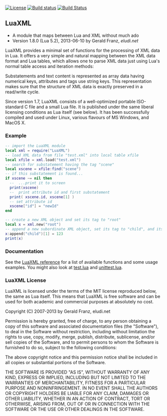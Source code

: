 [![License](http://img.shields.io/badge/License-MIT-green.svg)](#luaxml-license)
[![Build status](https://ci.appveyor.com/api/projects/status/d93a5k3b1xa8sb3r?svg=true)](https://ci.appveyor.com/project/n1tehawk/luaxml)
[![Build Status](https://travis-ci.org/n1tehawk/LuaXML.svg?branch=master)](https://travis-ci.org/n1tehawk/LuaXML)

## LuaXML

- A module that maps between Lua and XML without much ado
- Version 1.8.0 (Lua 5.2), 2013-06-10 by Gerald Franz, _eludi.net_

LuaXML provides a minimal set of functions for the processing of XML data in Lua. It offers a 
very simple and natural mapping between the XML data format and Lua tables, which 
allows one to parse XML data just using Lua's normal table access and iteration 
methods:

Substatements and text content is represented as array data having 
numerical keys, attributes and tags use string keys. This representation makes 
sure that the structure of XML data is exactly preserved in a read/write cycle. 

Since version 1.7, LuaXML consists of a well-optimized portable ISO-standard C file 
and a small Lua file. It is published under the same liberal licensing conditions as Lua 
itself (see below). It has been successfully compiled and used under Linux, various 
flavours of MS Windows, and MacOS X.



### Example

```lua
-- import the LuaXML module
local xml = require("LuaXML")
-- load XML data from file "test.xml" into local table xfile
local xfile = xml.load("test.xml")
-- search for substatement having the tag "scene"
local xscene = xfile:find("scene")
-- if this substatement is found...
if xscene ~= nil then
  --  ...print it to screen
  print(xscene)
  --  print attribute id and first substatement
  print( xscene.id, xscene[1] )
  -- set attribute id
  xscene["id"] = "newId"
end

-- create a new XML object and set its tag to "root"
local x = xml.new("root")
-- append a new subordinate XML object, set its tag to "child", and its content to 123
x:append("child")[1] = 123
print(x)
```


### Documentation

See the [LuaXML reference](http://rawgit.com/n1tehawk/LuaXML/master/LuaXML.html)
for a list of available functions and some usage examples. You might also look
at [test.lua](test.lua) and [unittest.lua](unittest.lua).


### LuaXML License

LuaXML is licensed under the terms of the MIT license reproduced below,
the same as Lua itself. This means that LuaXML is free software and can be
used for both academic and commercial purposes at absolutely no cost.

Copyright (C) 2007-2013 by Gerald Franz, eludi.net

Permission is hereby granted, free of charge, to any person obtaining a copy
of this software and associated documentation files (the "Software"), to deal
in the Software without restriction, including without limitation the rights
to use, copy, modify, merge, publish, distribute, sublicense, and/or sell
copies of the Software, and to permit persons to whom the Software is
furnished to do so, subject to the following conditions:

The above copyright notice and this permission notice shall be included in
all copies or substantial portions of the Software.

THE SOFTWARE IS PROVIDED "AS IS", WITHOUT WARRANTY OF ANY KIND, EXPRESS OR
IMPLIED, INCLUDING BUT NOT LIMITED TO THE WARRANTIES OF MERCHANTABILITY,
FITNESS FOR A PARTICULAR PURPOSE AND NONINFRINGEMENT.  IN NO EVENT SHALL THE
AUTHORS OR COPYRIGHT HOLDERS BE LIABLE FOR ANY CLAIM, DAMAGES OR OTHER
LIABILITY, WHETHER IN AN ACTION OF CONTRACT, TORT OR OTHERWISE, ARISING FROM,
OUT OF OR IN CONNECTION WITH THE SOFTWARE OR THE USE OR OTHER DEALINGS IN
THE SOFTWARE.
